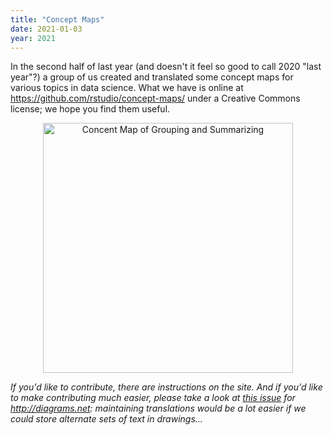```yaml
---
title: "Concept Maps"
date: 2021-01-03
year: 2021
---
```


In the second half of last year (and doesn't it feel so good to call 2020 "last year"?)
a group of us created and translated some concept maps for various topics in data science.
What we have is online at <https://github.com/rstudio/concept-maps/> under a Creative Commons license;
we hope you find them useful.

<div align="center">
<img src="{{ '/files/2021/group_by-summarize.svg' | relative_url }}" alt="Concent Map of Grouping and Summarizing" width="400" />
</div>

*If you'd like to contribute, there are instructions on the site.
And if you'd like to make contributing much easier,
please take a look at [this issue](https://github.com/jgraph/drawio/issues/1208) for <http://diagrams.net>:
maintaining translations would be a lot easier if we could store alternate sets of text in drawings...*
